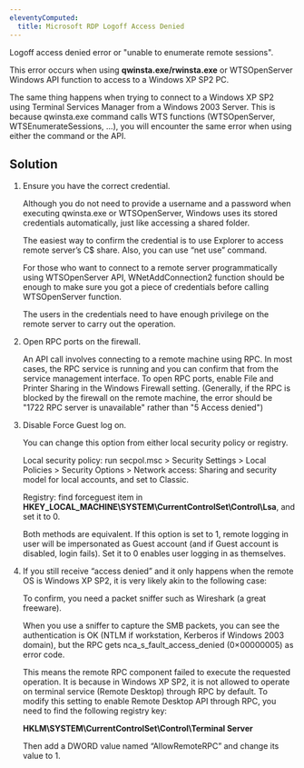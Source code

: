 ```yaml
---
eleventyComputed:
  title: Microsoft RDP Logoff Access Denied
---
```

Logoff access denied error or "unable to enumerate remote sessions".  

This error occurs when using **qwinsta.exe/rwinsta.exe** or WTSOpenServer Windows API function to access to a Windows XP SP2 PC.  

The same thing happens when trying to connect to a Windows XP SP2 using Terminal Services Manager from a Windows 2003 Server. This is because qwinsta.exe command calls WTS functions (WTSOpenServer, WTSEnumerateSessions, …), you will encounter the same error when using either the command or the API.  

## Solution

1. Ensure you have the correct credential.  

    Although you do not need to provide a username and a password when executing qwinsta.exe or WTSOpenServer, Windows uses its stored credentials automatically, just like accessing a shared folder.  

    The easiest way to confirm the credential is to use Explorer to access remote server’s C$ share. Also, you can use “net use” command.  

    For those who want to connect to a remote server programmatically using WTSOpenServer API, WNetAddConnection2 function should be enough to make sure you got a piece of credentials before calling WTSOpenServer function.  

    The users in the credentials need to have enough privilege on the remote server to carry out the operation.  

1. Open RPC ports on the firewall.  

    An API call involves connecting to a remote machine using RPC. In most cases, the RPC service is running and you can confirm that from the service management interface. To open RPC ports, enable File and Printer Sharing in the Windows Firewall setting. (Generally, if the RPC is blocked by the firewall on the remote machine, the error should be "1722 RPC server is unavailable" rather than "5 Access denied")  

1. Disable Force Guest log on.  

    You can change this option from either local security policy or registry.  

    Local security policy: run secpol.msc > Security Settings > Local Policies > Security Options > Network access: Sharing and security model for local accounts, and set to Classic.  

    Registry: find forceguest item in **HKEY_LOCAL_MACHINE\SYSTEM\CurrentControlSet\Control\Lsa**, and set it to 0.  

    Both methods are equivalent. If this option is set to 1, remote logging in user will be impersonated as Guest account (and if Guest account is disabled, login fails). Set it to 0 enables user logging in as themselves.  

1. If you still receive “access denied” and it only happens when the remote OS is Windows XP SP2, it is very likely akin to the following case:  

    To confirm, you need a packet sniffer such as Wireshark (a great freeware).  

    When you use a sniffer to capture the SMB packets, you can see the authentication is OK (NTLM if workstation, Kerberos if Windows 2003 domain), but the RPC gets nca_s_fault_access_denied (0×00000005) as error code.  

    This means the remote RPC component failed to execute the requested operation. It is because in Windows XP SP2, it is not allowed to operate on terminal service (Remote Desktop) through RPC by default. To modify this setting to enable Remote Desktop API through RPC, you need to find the following registry key:  

    **HKLM\SYSTEM\CurrentControlSet\Control\Terminal Server**  

    Then add a DWORD value named “AllowRemoteRPC” and change its value to 1.  
